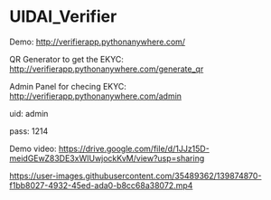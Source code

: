 # UIDAI_Verifier

Demo: http://verifierapp.pythonanywhere.com/

QR Generator to get the EKYC: http://verifierapp.pythonanywhere.com/generate_qr

Admin Panel for checing EKYC: http://verifierapp.pythonanywhere.com/admin

uid: admin

pass: 1214




Demo video: https://drive.google.com/file/d/1JJz15D-meidGEwZ83DE3xWIUwjockKvM/view?usp=sharing


https://user-images.githubusercontent.com/35489362/139874870-f1bb8027-4932-45ed-ada0-b8cc68a38072.mp4
